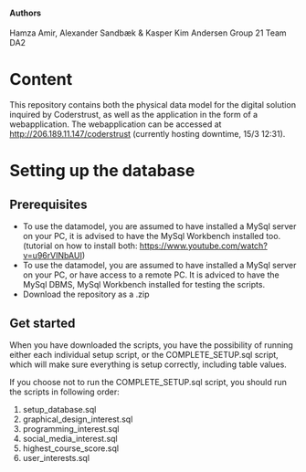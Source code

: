 #### Authors
Hamza Amir, Alexander Sandbæk & Kasper Kim Andersen
Group 21
Team DA2

# Content
This repository contains both the physical data model for the digital solution inquired by Coderstrust, as well as the application in the form of a webapplication.
The webapplication can be accessed at http://206.189.11.147/coderstrust (currently hosting downtime, 15/3 12:31).


# Setting up the database


## Prerequisites
- To use the datamodel, you are assumed to have installed a MySql server on your PC, it is advised to have the MySql Workbench installed too.
(tutorial on how to install both: https://www.youtube.com/watch?v=u96rVINbAUI)
- To use the datamodel, you are assumed to have installed a MySql server on your PC, or have access to a remote PC.
It is adviced to have the MySql DBMS, MySql Workbench installed for testing the scripts.
- Download the repository as a .zip

## Get started
When you have downloaded the scripts, you have the possibility of running either each individual setup script, or the COMPLETE_SETUP.sql script, which will make sure everything is setup correctly, including table values.

If you choose not to run the COMPLETE_SETUP.sql script, you should run the scripts in following order:
1. setup_database.sql
2. graphical_design_interest.sql
3. programming_interest.sql
4. social_media_interest.sql
5. highest_course_score.sql
6. user_interests.sql

